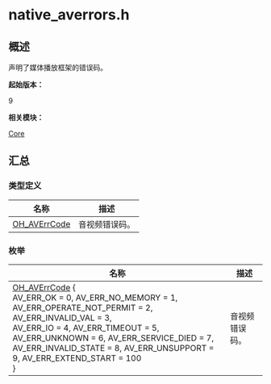 # native_averrors.h


## 概述

声明了媒体播放框架的错误码。

**起始版本：**

9

**相关模块：**

[Core](_core.md)


## 汇总


### 类型定义

| 名称 | 描述 | 
| -------- | -------- |
| [OH_AVErrCode](_core.md#oh_averrcode) | 音视频错误码。 | 


### 枚举

| 名称 | 描述 | 
| -------- | -------- |
| [OH_AVErrCode](_core.md#oh_averrcode) {<br/>AV_ERR_OK = 0, AV_ERR_NO_MEMORY = 1, AV_ERR_OPERATE_NOT_PERMIT = 2, AV_ERR_INVALID_VAL = 3,<br/>AV_ERR_IO = 4, AV_ERR_TIMEOUT = 5, AV_ERR_UNKNOWN = 6, AV_ERR_SERVICE_DIED = 7,<br/>AV_ERR_INVALID_STATE = 8, AV_ERR_UNSUPPORT = 9, AV_ERR_EXTEND_START = 100<br/>} | 音视频错误码。 | 
